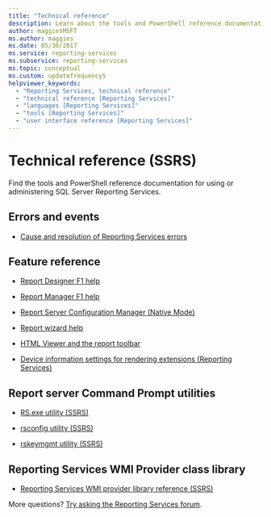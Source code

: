 ```yaml
---
title: "Technical reference"
description: Learn about the tools and PowerShell reference documentation for using or administering SQL Server Reporting Services.
author: maggiesMSFT
ms.author: maggies
ms.date: 05/30/2017
ms.service: reporting-services
ms.subservice: reporting-services
ms.topic: conceptual
ms.custom: updatefrequency5
helpviewer_keywords:
  - "Reporting Services, technical reference"
  - "technical reference [Reporting Services]"
  - "languages [Reporting Services]"
  - "tools [Reporting Services]"
  - "user interface reference [Reporting Services]"
---
```


# Technical reference (SSRS)

  Find the tools and PowerShell reference documentation for using or administering SQL Server Reporting Services.  
  
## Errors and events

- [Cause and resolution of Reporting Services errors](../reporting-services/troubleshooting/cause-and-resolution-of-reporting-services-errors.md)  
  
## Feature reference

- [Report Designer F1 help](../reporting-services/tools/report-designer-f1-help.md)  
  
- [Report Manager F1 help](./web-portal-ssrs-native-mode.md)  
  
- [Report Server Configuration Manager &#40;Native Mode&#41;](../reporting-services/install-windows/reporting-services-configuration-manager-native-mode.md)  
  
- [Report wizard help](/previous-versions/sql/sql-server-2016/ms186558(v=sql.130))  
  
- [HTML Viewer and the report toolbar](../reporting-services/html-viewer-and-the-report-toolbar.md)  
  
- [Device information settings for rendering extensions &#40;Reporting Services&#41;](../reporting-services/device-information-settings-for-rendering-extensions-reporting-services.md)  
  
## Report server Command Prompt utilities  

- [RS.exe utility &#40;SSRS&#41;](../reporting-services/tools/rs-exe-utility-ssrs.md)  
  
- [rsconfig utility &#40;SSRS&#41;](../reporting-services/tools/rsconfig-utility-ssrs.md)  
  
- [rskeymgmt utility &#40;SSRS&#41;](../reporting-services/tools/rskeymgmt-utility-ssrs.md)  
  
## Reporting Services WMI Provider class library

- [Reporting Services WMI provider library reference &#40;SSRS&#41;](../reporting-services/wmi-provider-library-reference/reporting-services-wmi-provider-library-reference-ssrs.md)  

More questions? [Try asking the Reporting Services forum](https://go.microsoft.com/fwlink/?LinkId=620231).
